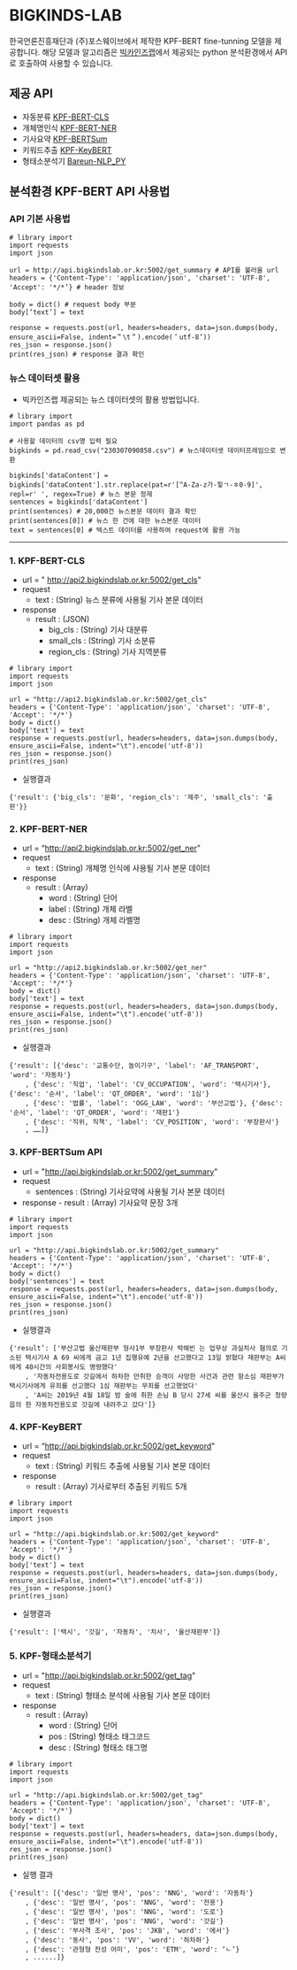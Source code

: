 # BIGKINDS-LAB


한국언론진흥재단과 (주)포스웨이브에서 제작한 KPF-BERT fine-tunning 모델을 제공합니다.
해당 모델과 알고리즘은 [빅카인즈랩](lab.bigkinds.or.kr)에서 제공되는 python 분석환경에서 API로 호출하여 사용할 수 있습니다.

## 제공 API

- 자동분류 [KPF-BERT-CLS](https://github.com/KPF-bigkinds/BIGKINDS-LAB/tree/main/KPF-BERT-CLS)
- 개체명인식 [KPF-BERT-NER](https://github.com/KPF-bigkinds/BIGKINDS-LAB/tree/main/KPF-BERT-NER)
- 기사요약 [KPF-BERTSum](https://github.com/KPF-bigkinds/BIGKINDS-LAB/tree/main/KPF-BERTSum)
- 키워드추출 [KPF-KeyBERT](https://github.com/KPF-bigkinds/BIGKINDS-LAB/tree/main/KPF-KeyBERT)
- 형태소분석기 [Bareun-NLP_PY](https://github.com/KPF-bigkinds/Bareun-NLP_PY)


## 분석환경 KPF-BERT API 사용법

### API 기본 사용법

```
# library import
import requests
import json

url = http://api.bigkindslab.or.kr:5002/get_summary # API를 불러올 url
headers = {'Content-Type': 'application/json', 'charset': 'UTF-8', 'Accept': '*/*’} # header 정보

body = dict() # request body 부분
body[‘text’] = text

response = requests.post(url, headers=headers, data=json.dumps(body, ensure_ascii=False, indent=＂\t＂).encode(＇utf-8’))
res_json = response.json()
print(res_json) # response 결과 확인
```

### 뉴스 데이터셋 활용

- 빅카인즈랩 제공되는 뉴스 데이터셋의 활용 방법입니다.

```
# library import
import pandas as pd

# 사용할 데이터의 csv명 입력 필요
bigkinds = pd.read_csv("230307090858.csv") # 뉴스데이터셋 데이터프레임으로 변환

bigkinds['dataContent'] = bigkinds['dataContent'].str.replace(pat=r'[^A-Za-z가-힣ㄱ-ㅎ0-9]', repl=r' ', regex=True) # 뉴스 본문 정제
sentences = bigkinds['dataContent']
print(sentences) # 20,000건 뉴스본문 데이터 결과 확인
print(sentences[0]) # 뉴스 한 건에 대한 뉴스본문 데이터
text = sentences[0] # 텍스트 데이터를 사용하여 request에 활용 가능
```

---

### 1. KPF-BERT-CLS
- url = " http://api2.bigkindslab.or.kr:5002/get_cls"
- request
  - text : (String) 뉴스 분류에 사용될 기사 본문 데이터
- response
  - result : (JSON)
    - big_cls : (String) 기사 대분류
    - small_cls : (String) 기사 소분류
    - region_cls : (String) 기사 지역분류

```
# library import
import requests
import json

url = "http://api2.bigkindslab.or.kr:5002/get_cls"
headers = {'Content-Type': 'application/json', 'charset': 'UTF-8', 'Accept': '*/*'}
body = dict()
body['text'] = text
response = requests.post(url, headers=headers, data=json.dumps(body, ensure_ascii=False, indent="\t").encode('utf-8'))
res_json = response.json()
print(res_json)
```

- 실행결과

```
{'result': {'big_cls': '문화', 'region_cls': '제주', 'small_cls': '출판'}}
```

### 2. KPF-BERT-NER
- url = “http://api2.bigkindslab.or.kr:5002/get_ner"
- request
  - text : (String) 개체명 인식에 사용될 기사 본문 데이터
- response
  - result : (Array)
    - word : (String) 단어
    - label : (String) 개체 라벨
    - desc : (String) 개체 라벨명

```
# library import
import requests
import json

url = "http://api2.bigkindslab.or.kr:5002/get_ner"
headers = {'Content-Type': 'application/json', 'charset': 'UTF-8', 'Accept': '*/*'}
body = dict()
body['text'] = text
response = requests.post(url, headers=headers, data=json.dumps(body, ensure_ascii=False, indent="\t").encode('utf-8'))
res_json = response.json()
print(res_json)
```

- 실행결과

```
{'result': [{'desc': '교통수단, 놀이기구', 'label': 'AF_TRANSPORT', 'word': '자동차'}
	, {'desc': '직업', 'label': 'CV_OCCUPATION', 'word': '택시기사'}, {'desc': '순서', 'label': 'QT_ORDER', 'word': '1심'}
	, {'desc': '법률', 'label': 'OGG_LAW', 'word': '부산고법'}, {'desc': '순서', 'label': 'QT_ORDER', 'word': '재판1'}
	, {'desc': '직위, 직책', 'label': 'CV_POSITION', 'word': '부장판사'}
	, ……]}
```

### 3. KPF-BERTSum API

- url = "http://api.bigkindslab.or.kr:5002/get_summary"
- request
    - sentences : (String) 기사요약에 사용될 기사 본문 데이터
- response
      - result : (Array) 기사요약 문장 3개

```
# library import
import requests
import json

url = "http://api.bigkindslab.or.kr:5002/get_summary"
headers = {'Content-Type': 'application/json', 'charset': 'UTF-8', 'Accept': '*/*'}
body = dict()
body['sentences'] = text
response = requests.post(url, headers=headers, data=json.dumps(body, ensure_ascii=False, indent="\t").encode('utf-8'))
res_json = response.json()
print(res_json)
```

- 실행결과

```
{'result’: ['부산고법 울산재판부 형사1부 부장판사 박해빈 는 업무상 과실치사 혐의로 기소된 택시기사 A 69 씨에게 금고 1년 집행유예 2년을 선고했다고 13일 밝혔다 재판부는 A씨에게 40시간의 사회봉사도 명령했다'
    , '자동차전용도로 갓길에서 하차한 만취한 승객이 사망한 사건과 관련 항소심 재판부가 택시기사에게 유죄를 선고했다 1심 재판부는 무죄를 선고했었다'
    , 'A씨는 2019년 4월 18일 밤 술에 취한 손님 B 당시 27세 씨를 울산시 울주군 청량읍의 한 자동차전용도로 갓길에 내려주고 갔다']}
```


### 4. KPF-KeyBERT

- url = “http://api.bigkindslab.or.kr:5002/get_keyword"
- request
  - text : (String) 키워드 추출에 사용될 기사 본문 데이터
- response
  - result : (Array) 기사로부터 추출된 키워드 5개

```
# library import
import requests
import json

url = "http://api.bigkindslab.or.kr:5002/get_keyword"
headers = {'Content-Type': 'application/json', 'charset': 'UTF-8', 'Accept': '*/*'}
body = dict()
body['text'] = text
response = requests.post(url, headers=headers, data=json.dumps(body, ensure_ascii=False, indent="\t").encode('utf-8'))
res_json = response.json()
print(res_json)
```

- 실행결과

```
{'result': ['택시', '갓길', '자동차', '치사', '울산재판부']}
```

### 5. KPF-형태소분석기

- url = "http://api.bigkindslab.or.kr:5002/get_tag"
- request
  - text : (String) 형태소 분석에 사용될 기사 본문 데이터
- response
  - result : (Array)
    - word : (String) 단어
    - pos : (String) 형태소 태그코드
    - desc : (String) 형태소 태그명
  
```
# library import
import requests
import json

url = "http://api.bigkindslab.or.kr:5002/get_tag"
headers = {'Content-Type': 'application/json', 'charset': 'UTF-8', 'Accept': '*/*'}
body = dict()
body['text'] = text
response = requests.post(url, headers=headers, data=json.dumps(body, ensure_ascii=False, indent="\t").encode('utf-8'))
res_json = response.json()
print(res_json)
```

- 실행 결과

```
{'result': [{'desc': '일반 명사', 'pos': 'NNG', 'word': '자동차'}
	, {'desc': '일반 명사', 'pos': 'NNG', 'word': '전용'}
	, {'desc': '일반 명사', 'pos': 'NNG', 'word': '도로'}
	, {'desc': '일반 명사', 'pos': 'NNG', 'word': '갓길'}
	, {'desc': '부사격 조사', 'pos': 'JKB', 'word': '에서'}
	, {'desc': '동사', 'pos': 'VV', 'word': '하차하'}
	, {'desc': '관형형 전성 어미', 'pos': 'ETM', 'word': ‘ㄴ’}
	, ......]}
```

